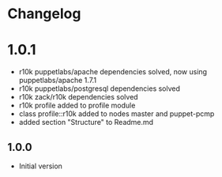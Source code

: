 # Changelog

# 1.0.1
- r10k puppetlabs/apache dependencies solved, now using puppetlabs/apache 1.7.1
- r10k puppetlabs/postgresql dependencies solved
- r10k zack/r10k dependencies solved
- r10k profile added to profile module
- class profile::r10k added to nodes master and puppet-pcmp
- added section "Structure" to Readme.md

## 1.0.0

- Initial version
